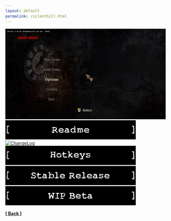 ```yaml
---
layout: default
permalink: /silenthill.html
---
```

![Screenshot](https://raw.githubusercontent.com/unknownproject/unknownproject.github.io/master/assets/images/SHH.png)
[![ReadMe](https://raw.githubusercontent.com/unknownproject/unknownproject.github.io/master/assets/images/readme.png)](https://raw.githubusercontent.com/unknownproject/Silent_Hill_Homecoming/master/Patches/ReadMe.txt)
[![ChangeLog](https://raw.githubusercontent.com/unknownproject/unknownproject.github.io/master/assets/images/chnagelog.png)](https://raw.githubusercontent.com/unknownproject/Silent_Hill_Homecoming/master/Patches/ChangeLog.txt)
[![ HotKeys ](https://raw.githubusercontent.com/unknownproject/unknownproject.github.io/master/assets/images/hotkeys.png)](hhttps://raw.githubusercontent.com/unknownproject/Silent_Hill_Homecoming/master/Patches/HotKeys.txt)
[![Stable Release](https://raw.githubusercontent.com/unknownproject/unknownproject.github.io/master/assets/images/stable.png)](https://github.com/unknownproject/Silent_Hill_Homecoming/blob/master/Patches/Patch_2.0/Patch2.0_upd3_light_pt1.zip)
[![Beta WIP](https://raw.githubusercontent.com/unknownproject/unknownproject.github.io/master/assets/images/beta.png)](https://github.com/unknownproject/Silent_Hill_Homecoming/blob/master/Patches/Patch_2.0/BETA/Patch2.0_upd3_AiO_pt2_beta.exe)




**[[ Back ]](./)**
